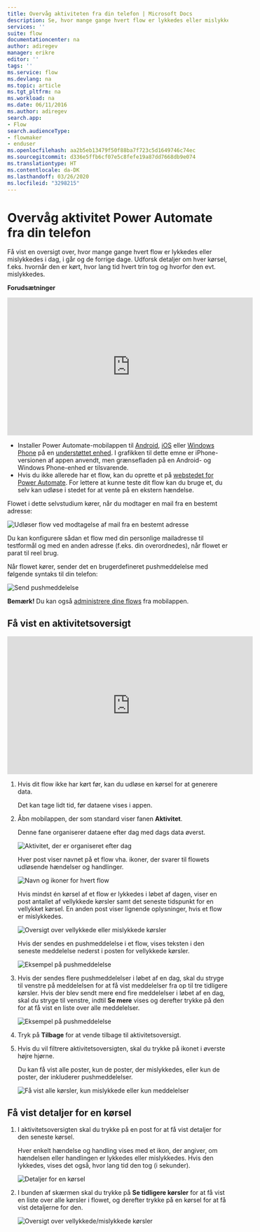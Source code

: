 ```yaml
---
title: Overvåg aktiviteten fra din telefon | Microsoft Docs
description: Se, hvor mange gange hvert flow er lykkedes eller mislykkedes, hvornår hver kørsel er fundet sted, og hvor lang tid det tog
services: ''
suite: flow
documentationcenter: na
author: adiregev
manager: erikre
editor: ''
tags: ''
ms.service: flow
ms.devlang: na
ms.topic: article
ms.tgt_pltfrm: na
ms.workload: na
ms.date: 06/11/2016
ms.author: adiregev
search.app:
- Flow
search.audienceType:
- flowmaker
- enduser
ms.openlocfilehash: aa2b5eb13479f50f88ba7f723c5d1649746c74ec
ms.sourcegitcommit: d336e5ffb6cf07e5c8fefe19a87dd7668db9e074
ms.translationtype: HT
ms.contentlocale: da-DK
ms.lasthandoff: 03/26/2020
ms.locfileid: "3298215"
---
```

# <a name="monitor-activity-in-power-automate-from-your-phone"></a>Overvåg aktivitet Power Automate fra din telefon

Få vist en oversigt over, hvor mange gange hvert flow er lykkedes eller mislykkedes i dag, i går og de forrige dage. Udforsk detaljer om hver kørsel, f.eks. hvornår den er kørt, hvor lang tid hvert trin tog og hvorfor den evt. mislykkedes.

**Forudsætninger**

<iframe width="560" height="315" src="https://www.youtube.com/embed/vZuYZ64K3tI?list=PL8nfc9haGeb55I9wL9QnWyHp3ctU2_ThF" frameborder="0" allowfullscreen></iframe>

* Installer Power Automate-mobilappen til [Android](https://aka.ms/flowmobiledocsandroid), [iOS](https://aka.ms/flowmobiledocsios) eller [Windows Phone](https://aka.ms/flowmobilewindows) på en [understøttet enhed](getting-started.md#use-the-mobile-app). I grafikken til dette emne er iPhone-versionen af appen anvendt, men grænsefladen på en Android- og Windows Phone-enhed er tilsvarende.
* Hvis du ikke allerede har et flow, kan du oprette et på [webstedet for Power Automate](https://flow.microsoft.com/). For lettere at kunne teste dit flow kan du bruge et, du selv kan udløse i stedet for at vente på en ekstern hændelse.

Flowet i dette selvstudium kører, når du modtager en mail fra en bestemt adresse:

![Udløser flow ved modtagelse af mail fra en bestemt adresse](./media/mobile-monitor-activity/create-trigger.png)

Du kan konfigurere sådan et flow med din personlige mailadresse til testformål og med en anden adresse (f.eks. din overordnedes), når flowet er parat til reel brug.

Når flowet kører, sender det en brugerdefineret pushmeddelelse med følgende syntaks til din telefon:

![Send pushmeddelelse](./media/mobile-monitor-activity/create-event.png)

**Bemærk!** Du kan også [administrere dine flows](mobile-manage-flows.md) fra mobilappen.

## <a name="display-a-summary-of-activity"></a>Få vist en aktivitetsoversigt
<iframe width="560" height="315" src="https://www.youtube.com/embed/nVCGJamOw6s?list=PL8nfc9haGeb55I9wL9QnWyHp3ctU2_ThF" frameborder="0" allowfullscreen></iframe>

1. Hvis dit flow ikke har kørt før, kan du udløse en kørsel for at generere data.
   
    Det kan tage lidt tid, før dataene vises i appen.
2. Åbn mobilappen, der som standard viser fanen **Aktivitet**.
   
    Denne fane organiserer dataene efter dag med dags data øverst.
   
    ![Aktivitet, der er organiseret efter dag](./media/mobile-monitor-activity/activity-day2.png)
   
    Hver post viser navnet på et flow vha. ikoner, der svarer til flowets udløsende hændelser og handlinger.
   
    ![Navn og ikoner for hvert flow](./media/mobile-monitor-activity/activity-flow-name.png)
   
    Hvis mindst én kørsel af et flow er lykkedes i løbet af dagen, viser en post antallet af vellykkede kørsler samt det seneste tidspunkt for en vellykket kørsel. En anden post viser lignende oplysninger, hvis et flow er mislykkedes.
   
    ![Oversigt over vellykkede eller mislykkede kørsler](./media/mobile-monitor-activity/activity-summary.png)
   
    Hvis der sendes en pushmeddelelse i et flow, vises teksten i den seneste meddelelse nederst i posten for vellykkede kørsler.
   
    ![Eksempel på pushmeddelelse](./media/mobile-monitor-activity/activity-notification.png)
3. Hvis der sendes flere pushmeddelelser i løbet af en dag, skal du stryge til venstre på meddelelsen for at få vist meddelelser fra op til tre tidligere kørsler. Hvis der blev sendt mere end fire meddelelser i løbet af en dag, skal du stryge til venstre, indtil **Se mere** vises og derefter trykke på den for at få vist en liste over alle meddelelser.
   
    ![Eksempel på pushmeddelelse](./media/mobile-monitor-activity/activity-notification-list.png)
4. Tryk på **Tilbage** for at vende tilbage til aktivitetsoversigt.
5. Hvis du vil filtrere aktivitetsoversigten, skal du trykke på ikonet i øverste højre hjørne.
   
    Du kan få vist alle poster, kun de poster, der mislykkedes, eller kun de poster, der inkluderer pushmeddelelser.
   
    ![Få vist alle kørsler, kun mislykkede eller kun meddelelser](./media/mobile-monitor-activity/activity-filter.png)

## <a name="show-details-of-a-run"></a>Få vist detaljer for en kørsel
1. I aktivitetsoversigten skal du trykke på en post for at få vist detaljer for den seneste kørsel.
   
     Hver enkelt hændelse og handling vises med et ikon, der angiver, om hændelsen eller handlingen er lykkedes eller mislykkedes. Hvis den lykkedes, vises det også, hvor lang tid den tog (i sekunder).
   
    ![Detaljer for en kørsel](./media/mobile-monitor-activity/activity-icons.png)
2. I bunden af skærmen skal du trykke på **Se tidligere kørsler** for at få vist en liste over alle kørsler i flowet, og derefter trykke på en kørsel for at få vist detaljerne for den.
   
    ![Oversigt over vellykkede/mislykkede kørsler](./media/mobile-monitor-activity/history-mixed.png)

